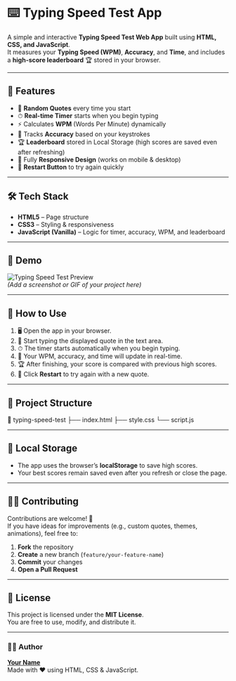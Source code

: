 # ⌨️ Typing Speed Test App  

A simple and interactive **Typing Speed Test Web App** built using **HTML, CSS, and JavaScript**.  
It measures your **Typing Speed (WPM)**, **Accuracy**, and **Time**, and includes a **high-score leaderboard** 🏆 stored in your browser.

---

## 🚀 Features

- 📝 **Random Quotes** every time you start  
- ⏱ **Real-time Timer** starts when you begin typing  
- ⚡ Calculates **WPM** (Words Per Minute) dynamically  
- 🎯 Tracks **Accuracy** based on your keystrokes  
- 🏆 **Leaderboard** stored in Local Storage (high scores are saved even after refreshing)  
- 📱 Fully **Responsive Design** (works on mobile & desktop)  
- 🔄 **Restart Button** to try again quickly  

---

## 🛠️ Tech Stack

- **HTML5** – Page structure  
- **CSS3** – Styling & responsiveness  
- **JavaScript (Vanilla)** – Logic for timer, accuracy, WPM, and leaderboard

---

## 📸 Demo

![Typing Speed Test Preview](https://raw.githubusercontent.com/your-username/your-repo/main/demo.png)  
*(Add a screenshot or GIF of your project here)*

---

## 🧠 How to Use

1. 🖥️ Open the app in your browser.  
2. 📝 Start typing the displayed quote in the text area.  
3. ⏱ The timer starts automatically when you begin typing.  
4. 🎯 Your WPM, accuracy, and time will update in real-time.  
5. 🏆 After finishing, your score is compared with previous high scores.  
6. 🔄 Click **Restart** to try again with a new quote.

---

## 📂 Project Structure

📁 typing-speed-test
├── index.html
├── style.css
└── script.js


---

## 💾 Local Storage

- The app uses the browser’s **localStorage** to save high scores.  
- Your best scores remain saved even after you refresh or close the page.

---

## 🧑‍💻 Contributing

Contributions are welcome! 🙌  
If you have ideas for improvements (e.g., custom quotes, themes, animations), feel free to:

1. **Fork** the repository  
2. **Create** a new branch (`feature/your-feature-name`)  
3. **Commit** your changes  
4. **Open a Pull Request**

---

## 📜 License

This project is licensed under the **MIT License**.  
You are free to use, modify, and distribute it.  

---



### 👨‍💻 Author
**[Your Name](https://github.com/your-username)**  
Made with ❤️ using HTML, CSS & JavaScript.
